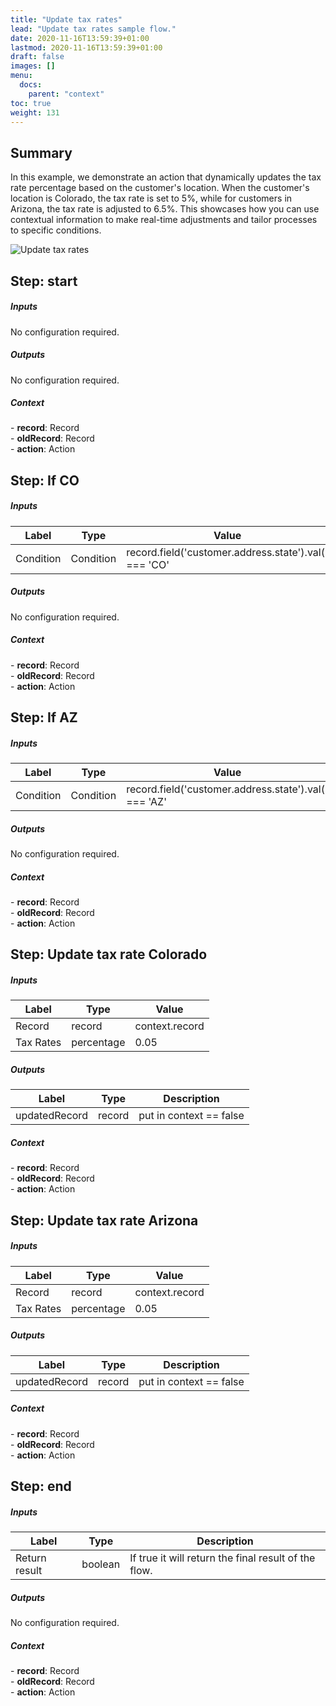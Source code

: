 ```yaml
---
title: "Update tax rates"
lead: "Update tax rates sample flow."
date: 2020-11-16T13:59:39+01:00
lastmod: 2020-11-16T13:59:39+01:00
draft: false
images: []
menu:
  docs:
    parent: "context"
toc: true
weight: 131
---
```


## **Summary**

In this example, we demonstrate an action that dynamically updates the tax rate percentage based on the customer's location. When the customer's location is Colorado, the tax rate is set to 5%, while for customers in Arizona, the tax rate is adjusted to 6.5%. This showcases how you can use contextual information to make real-time adjustments and tailor processes to specific conditions.

![Update tax rates](/slingrDoc/images/vendor/flows/updateTaxRate_sample.png)

## **Step: start**

##### Inputs

No configuration required.

##### Outputs

No configuration required.

##### Context

<div class="contextExamples"> 
  - <b>record</b>: Record <br>
  - <b>oldRecord</b>: Record <br>
  - <b>action</b>: Action
</div>

## **Step: If CO**

##### Inputs

Label|Type|Value
---|---|---
Condition|Condition|record.field('customer.address.state').val() === 'CO'

##### Outputs

No configuration required.

##### Context

<div class="contextExamples"> 
  - <b>record</b>: Record <br>
  - <b>oldRecord</b>: Record <br>
  - <b>action</b>: Action 
</div>

## **Step: If AZ**

##### Inputs

Label|Type|Value
---|---|---
Condition|Condition|record.field('customer.address.state').val() === 'AZ'

##### Outputs

No configuration required.

##### Context

<div class="contextExamples"> 
  - <b>record</b>: Record <br>
  - <b>oldRecord</b>: Record <br>
  - <b>action</b>: Action 
</div>

## **Step: Update tax rate Colorado**

##### Inputs

Label|Type|Value
---|---|---
Record|record|context.record
Tax Rates|percentage|0.05

##### Outputs

Label|Type|Description
---|---|---
updatedRecord|record|put in context == false

##### Context

<div class="contextExamples"> 
  - <b>record</b>: Record <br>
  - <b>oldRecord</b>: Record <br>
  - <b>action</b>: Action 
</div>

## **Step: Update tax rate Arizona**

##### Inputs

Label|Type|Value
---|---|---
Record|record|context.record
Tax Rates|percentage|0.05

##### Outputs

Label|Type|Description
---|---|---
updatedRecord|record|put in context == false

##### Context

<div class="contextExamples"> 
  - <b>record</b>: Record <br>
  - <b>oldRecord</b>: Record <br>
  - <b>action</b>: Action 
</div>

## **Step: end**

##### Inputs

Label|Type|Description
---|---|---
Return result|boolean|If true it will return the final result of the flow.

##### Outputs

No configuration required.

##### Context

<div class="contextExamples"> 
  - <b>record</b>: Record <br>
  - <b>oldRecord</b>: Record <br>
  - <b>action</b>: Action 
</div>